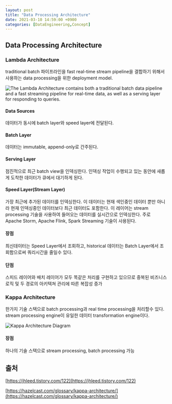```yaml
---
layout: post
title: "Data Processing Architecture"
date: 2021-03-10 14:59:00 +0900
categories: [DataEngineering,Concept]
---
```


## Data Processing Architecture

### Lambda Architecture

traditional batch 파이프라인을 fast real-time stream pipeline을 결합하기 위해서 사용하는 data processing을 위한 deployment model. 

![The Lambda Architecture contains both a traditional batch data pipeline and a fast streaming pipeline for real-time data, as well as a serving layer for responding to queries.](https://hazelcast.com/wp-content/uploads/2020/04/19_Lambda.png)

#### Data Sources

데이터가 동시에 batch layer와 speed layer에 전달된다.

#### Batch Layer

데이터는 immutable, append-only로 간주된다.

#### Serving Layer

점진적으로 최근 batch view을 인덱싱한다. 인덱싱 작업이 수행되고 있는 동안에 새롭게 도착한 데이터가 큐에서 대기하게 된다.

#### Speed Layer(Stream Layer)

가장 최근에 추가된 데이터를 인덱싱한다. 이 데이터는 현재 색인중인 데이터 뿐만 아니라 현재 인덱싱중인 데이터보다 최근 데이터도 포함한다. 이 레이어는 stream processing 기술을 사용하여 들어오는 데이터를 실시간으로 인덱싱한다. 주로 Apache Storm, Apache Flink, Spark Streaming 기술이 사용된다.

#### 장점

최신데이터는 Speed Layer에서 조회하고, historical 데이터는 Batch Layer에서 조회함으로써 쿼리시간을 줄일수 있다.

#### 단점

스피드 레이어와 배치 레이어가 모두 똑같은 처리를 구현하고 있으므로 중복된 비즈니스 로직 및 두 경로의 아키텍쳐 관리에 따른 복잡성 증가

### Kappa Architecture

한가지 기술 스택으로 batch processing과 real time processing을 처리할수 있다. stream processing engine이 유일한 데이터 transformation engine이다.

![Kappa Architecture Diagram](https://hazelcast.com/wp-content/uploads/2020/01/30_KappaArchitecture.png)

#### 장점

하나의 기술 스택으로 stream processing, batch processing 가능

## 출처

[https://jhleed.tistory.com/122](https://jhleed.tistory.com/122)

[https://hazelcast.com/glossary/kappa-architecture/](https://hazelcast.com/glossary/kappa-architecture/)